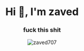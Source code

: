 <h1 align="center">Hi 👋, I'm zaved</h1>
<h3 align="center">fuck this shit</h3>

<p align="center"><img align="center" src="https://github-readme-stats.vercel.app/api/top-langs?username=zaved707&show_icons=true&locale=en&layout=compact&hide=css" alt="zaved707" /></p>
